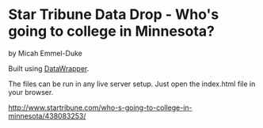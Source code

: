 Star Tribune Data Drop - Who's going to college in Minnesota?
================

by Micah Emmel-Duke

Built using [DataWrapper](https://github.com/datawrapper/datawrapper).

The files can be run in any live server setup. Just open the index.html file in your browser.

http://www.startribune.com/who-s-going-to-college-in-minnesota/438083253/